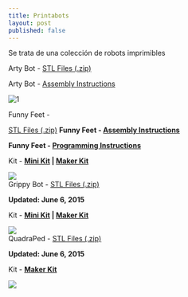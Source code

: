 ```yaml
---
title: Printabots
layout: post
published: false
---
```


Se trata de una colección de robots imprimibles

Arty Bot - <a href="https://cdn.shopify.com/s/files/1/0742/2899/files/arty_bot.zip?11214422009722549102">STL Files (.zip)</a>

Arty Bot - <a href="http://roboteurs.com/pages/arty-bot" target="_blank">Assembly Instructions</a></b></p>

![1](http://cdn.shopify.com/s/files/1/0742/2899/files/DoodleBot2_compact.png?12439575021922648027")

Funny Feet -

[STL Files (.zip)](https://cdn.shopify.com/s/files/1/0742/2899/files/funny_feet.zip?11214422009722549102)
<b>Funny Feet - <a href="http://roboteurs.com/pages/funny-feet-assembly-instructions" target="_blank">Assembly Instructions</a></b></strong></p>
<b>Funny Feet - <a href="http://roboteurs.com/pages/funny-feet-programming-instructions" target="_blank">Programming Instructions</a></b></strong></p>
Kit -&nbsp;<b><a href="http://roboteurs.com/collections/printabots/products/printabots-mini-kit" target="_blank">Mini Kit</a> | <a href="http://roboteurs.com/collections/printabots/products/printabots-maker-kit" target="_blank">Maker Kit</a></b></strong></p>
</td>
<td><img src="http:////cdn.shopify.com/s/files/1/0742/2899/files/Printy4_compact.png?12439575021922648027" style="display: block; margin-left: auto; margin-right: auto;"></td>
</tr>
<tr>
<td>
Grippy Bot - <a href="https://cdn.shopify.com/s/files/1/0742/2899/files/robot_arm.zip?11214422009722549102" title="Print-A-Bot - ARM - STL Files Zip">STL Files (.zip)</a></strong></p>
<b>Updated: June 6, 2015</b></strong></p>
Kit -&nbsp;<b><a href="http://roboteurs.com/collections/printabots/products/printabots-mini-kit" target="_blank">Mini Kit</a> | <a href="http://roboteurs.com/collections/printabots/products/printabots-maker-kit" target="_blank">Maker Kit</a></b></strong></p>
</td>
<td><img src="http://cdn.shopify.com/s/files/1/0742/2899/files/GrippyBot_compact.png?2392874309113515656" style="display: block; margin-left: auto; margin-right: auto;"></td>
</tr>
<tr>
<td>
QuadraPed - <a href="https://cdn.shopify.com/s/files/1/0742/2899/files/quadraped.zip?11214422009722549102">STL Files (.zip)</a></strong></p>
<b>Updated: June 6, 2015</b></strong></p>
Kit -&nbsp;<b><a href="http://roboteurs.com/collections/printabots/products/printabots-maker-kit" target="_blank">Maker Kit</a></b></strong></p>
</td>
<td><img src="http://cdn.shopify.com/s/files/1/0742/2899/files/TetraBot3_compact.png?12439575021922648027" style="display: block; margin-left: auto; margin-right: auto;"></td>
</tr>
</tbody>
